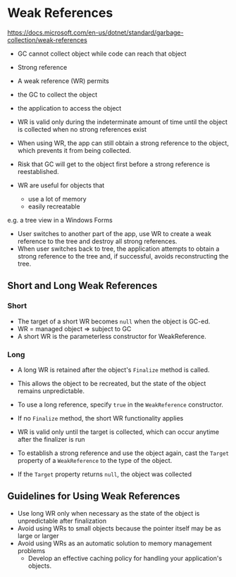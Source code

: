 # Weak References
https://docs.microsoft.com/en-us/dotnet/standard/garbage-collection/weak-references

- GC cannot collect object while code can reach that object
- Strong reference

- A weak reference (WR) permits
- the GC to collect the object
- the application to access the object

- WR is valid only during the indeterminate amount of time until the object is collected when no strong references exist
- When using WR, the app can still obtain a strong reference to the object, which prevents it from being collected.
- Risk that GC will get to the object first before a strong reference is reestablished.

- WR are useful for objects that
  - use a lot of memory
  - easily recreatable

e.g. a tree view in a Windows Forms
- User switches to another part of the app, use WR to create a weak reference to the tree and destroy all strong references.
- When user switches back to tree, the application attempts to obtain a strong reference to the tree and, if successful, avoids reconstructing the tree.

## Short and Long Weak References
### Short
- The target of a short WR becomes ```null``` when the object is GC-ed.
- WR = managed object => subject to GC
- A short WR is the parameterless constructor for WeakReference.

### Long
- A long WR is retained after the object's ```Finalize``` method is called.
- This allows the object to be recreated, but the state of the object remains unpredictable.
- To use a long reference, specify ```true``` in the ```WeakReference``` constructor.
- If no ```Finalize``` method, the short WR functionality applies
- WR is valid only until the target is collected, which can occur anytime after the finalizer is run

- To establish a strong reference and use the object again, cast the ```Target``` property of a ```WeakReference``` to the type of the object.
- If the ```Target``` property returns ```null```, the object was collected

## Guidelines for Using Weak References

- Use long WR only when necessary as the state of the object is unpredictable after finalization
- Avoid using WRs to small objects because the pointer itself may be as large or larger
- Avoid using WRs as an automatic solution to memory management problems
  - Develop an effective caching policy for handling your application's objects.
